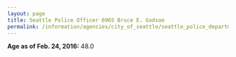 ```yaml
---
layout: page
title: Seattle Police Officer 6965 Bruce E. Godsoe
permalink: /information/agencies/city_of_seattle/seattle_police_department/copbook/6965/
---
```


**Age as of Feb. 24, 2016:** 48.0
